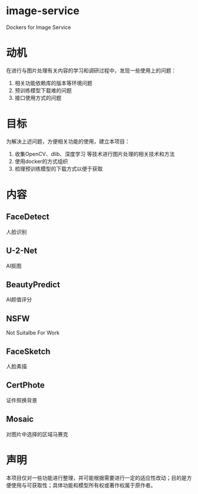 # image-service
Dockers for Image Service

# 动机
在进行与图片处理有关内容的学习和调研过程中，发现一些使用上的问题：
   1. 相关功能依赖库的版本等环境问题
   2. 预训练模型下载难的问题
   3. 接口使用方式的问题

# 目标
为解决上述问题，方便相关功能的使用，建立本项目：
   1. 收集OpenCV、dlib、深度学习 等技术进行图片处理的相关技术和方法
   2. 使用docker的方式组织
   3. 梳理预训练模型的下载方式以便于获取

# 内容

## FaceDetect
人脸识别

## U-2-Net
AI抠图

## BeautyPredict
AI颜值评分

## NSFW
Not Suitalbe For Work

## FaceSketch
人脸素描

## CertPhote
证件照换背景

## Mosaic
对图片中选择的区域马赛克




# 声明
本项目仅对一些功能进行整理，并可能根据需要进行一定的适应性改动；目的是方便使用与可获取性；具体功能和模型所有权或著作权属于原作者。


